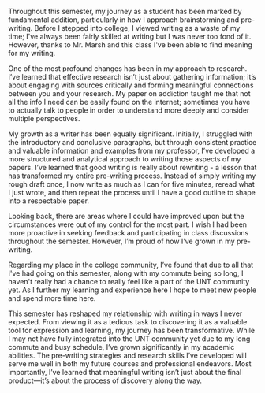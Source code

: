 Throughout this semester, my journey as a student has been marked by fundamental addition, particularly in how I approach brainstorming and pre-writing. Before I stepped into college, I viewed writing as a waste of my time; I've always been fairly skilled at writing but I was never too fond of it. However, thanks to Mr. Marsh and this class I've been able to find meaning for my writing.

One of the most profound changes has been in my approach to research. I’ve learned that effective research isn’t just about gathering information; it’s about engaging with sources critically and forming meaningful connections between you and your research. My paper on addiction taught me that not all the info I need can be easily found on the internet; sometimes you have to actually talk to people in order to understand more deeply and consider multiple perspectives.

My growth as a writer has been equally significant. Initially, I struggled with the introductory and conclusive paragraphs, but through consistent practice and valuable information and examples from my professor, I’ve developed a more structured and analytical approach to writing those aspects of my papers. I’ve learned that good writing is really about rewriting - a lesson that has transformed my entire pre-writing process. Instead of simply writing my rough draft once, I now write as much as I can for five minutes, reread what I just wrote, and then repeat the process until I have a good outline to shape into a respectable paper.

Looking back, there are areas where I could have improved upon but the circumstances were out of my control for the most part. I wish I had been more proactive in seeking feedback and participating in class discussions throughout the semester. However, I’m proud of how I’ve grown in my pre-writing.

Regarding my place in the college community, I’ve found that due to all that I've had going on this semester, along with my commute being so long, I haven't really had a chance to really feel like a part of the UNT community yet. As I further my learning and experience here I hope to meet new people and spend more time here.

This semester has reshaped my relationship with writing in ways I never expected. From viewing it as a tedious task to discovering it as a valuable tool for expression and learning, my journey has been transformative. While I may not have fully integrated into the UNT community yet due to my long commute and busy schedule, I’ve grown significantly in my academic abilities. The pre-writing strategies and research skills I’ve developed will serve me well in both my future courses and professional endeavors. Most importantly, I’ve learned that meaningful writing isn’t just about the final product—it’s about the process of discovery along the way.